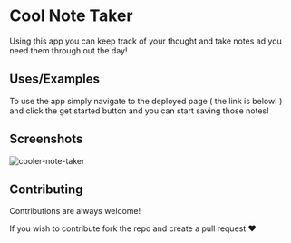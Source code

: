 # Cool Note Taker

Using this app you can keep track of your thought and take notes ad you need them through out the day!
## Uses/Examples
To use the app simply navigate to the deployed page ( the link is below! ) and click the get started button and you can start saving those notes!


## Screenshots

![cooler-note-taker](https://github.com/TheMikal/Cool-Note-Taker/assets/131578548/ee822634-9077-4bec-9615-99e1498dbec0)
## Contributing

Contributions are always welcome!

If you wish to contribute fork the repo and create a pull request ♥